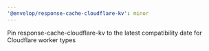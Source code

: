 ```yaml
---
'@envelop/response-cache-cloudflare-kv': minor
---
```


Pin response-cache-cloudflare-kv to the latest compatibility date for Cloudflare worker types
